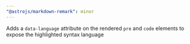 ```yaml
---
"@astrojs/markdown-remark": minor
---
```


Adds a `data-language` attribute on the rendered `pre` and `code` elements to expose the highlighted syntax language
